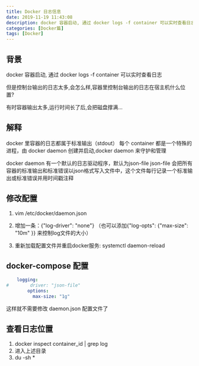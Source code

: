 ```yaml
---
title: Docker 日志信息
date: 2019-11-19 11:43:08
description: docker 容器启动, 通过 docker logs -f container 可以实时查看日志,但是控制台输出的日志太多,会怎么样,容器里控制台输出的日志在宿主机什么位置?
categories: [Docker篇]
tags: [Docker]
---
```


<!-- more -->
## 背景
docker 容器启动, 通过 docker logs -f container 可以实时查看日志

但是控制台输出的日志太多,会怎么样,容器里控制台输出的日志在宿主机什么位置?

有时容器输出太多,运行时间长了后,会把磁盘撑满...

## 解释
docker 里容器的日志都属于标准输出（stdout）
每个 container 都是一个特殊的进程，由 docker daemon 创建并启动,docker daemon 来守护和管理

docker daemon 有一个默认的日志驱动程序，默认为json-file
json-file 会把所有容器的标准输出和标准错误以json格式写入文件中，这个文件每行记录一个标准输出或标准错误并用时间戳注释


## 修改配置
1. vim /etc/docker/daemon.json

2. 增加一条：{"log-driver": "none"} （也可以添加{"log-opts": {"max-size": "10m" }} 来控制log文件的大小）

3. 重新加载配置文件并重启docker服务: systemctl daemon-reload

## docker-compose 配置

```yaml
    logging: 
#        driver: "json-file"
        options: 
          max-size: "1g"
```

这样就不需要修改 daemon.json 配置文件了

## 查看日志位置
1. docker inspect container_id | grep log
2. 进入上述目录
3. du -sh *




